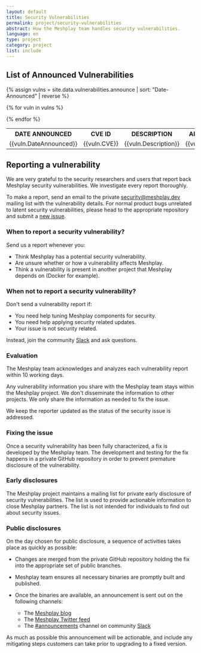 ```yaml
---
layout: default
title: Security Vulnerabilities
permalink: project/security-vulnerabilities
abstract: How the Meshplay team handles security vulnerabilities.
language: en
type: project
category: project
list: include
---
```


## List of Announced Vulnerabilities


<table>
<tr>
  <th> DATE ANNOUNCED </th>
  <th> CVE ID </th>
  <th> DESCRIPTION </th>
  <th> AFFECTED COMPONENT </th>
  <th> VULNERABLE VERSION </th>
  <th> PATCHED VERSION </th>
  <th> FIX DETAILS </th>
  <th> LINKS </th>
</tr>
{% assign vulns = site.data.vulnerabilities.announce | sort: "Date-Announced" | reverse %}

{% for vuln in vulns %}

<tr>
  <td> {{vuln.DateAnnounced}} </td>
  <td> {{vuln.CVE}} </td>
  <td> {{vuln.Description}} </td>
  <td> {{vuln.AffectedComponent}} </td>
  <td> {{vuln.VulnerableVersion}} </td>
  <td> {{vuln.PatchedVersion}} </td>
  <td> {{vuln.FixDetails}} </td>
  <td> {{vuln.Links}} </td>
</tr>

{% endfor %}
</table>

## Reporting a vulnerability

We are very grateful to the security researchers and users that report
back Meshplay security vulnerabilities. We investigate every report thoroughly.

To make a report, send an email to the private
[security@meshplay.dev](mailto:security@meshplay.dev)
mailing list with the vulnerability details. For normal product bugs
unrelated to latent security vulnerabilities, please head to
the appropriate repository and submit a [new issue](https://github.com/meshplay/meshplay/issues/new/choose).

### When to report a security vulnerability?

Send us a report whenever you:

- Think Meshplay has a potential security vulnerability.
- Are unsure whether or how a vulnerability affects Meshplay.
- Think a vulnerability is present in another project that Meshplay
depends on (Docker for example).

### When not to report a security vulnerability?

Don't send a vulnerability report if:

- You need help tuning Meshplay components for security.
- You need help applying security related updates.
- Your issue is not security related.

Instead, join the community [Slack](https://slack.meshplay.io/) and ask questions.

### Evaluation

The Meshplay team acknowledges and analyzes each vulnerability report within 10 working days.

Any vulnerability information you share with the Meshplay team stays
within the Meshplay project. We don't disseminate the information to other
projects. We only share the information as needed to fix the issue.

We keep the reporter updated as the status of the security issue is addressed.

### Fixing the issue

Once a security vulnerability has been fully characterized, a fix is developed by the Meshplay team.
The development and testing for the fix happens in a private GitHub repository in order to prevent
premature disclosure of the vulnerability.

### Early disclosures

The Meshplay project maintains a mailing list for private early disclosure of security vulnerabilities. 
The list is used to provide actionable information to close Meshplay partners. The list is not intended 
for individuals to find out about security issues.

### Public disclosures

On the day chosen for public disclosure, a sequence of activities takes place as quickly as possible:

- Changes are merged from the private GitHub repository holding the fix into the appropriate set of public
branches.

- Meshplay team ensures all necessary binaries are promptly built and published.

- Once the binaries are available, an announcement is sent out on the following channels:
  - The [Meshplay blog](https://meshplay.io/blog/)
  - The [Meshplay Twitter feed](https://twitter.com/meshplayio)
  - The [#announcements](https://khulnasoft.slack.com/archives/CSF3PSZT9) channel on community [Slack](https://slack.meshplay.io/)

As much as possible this announcement will be actionable, and include any mitigating steps customers can take prior to upgrading to a fixed version.


